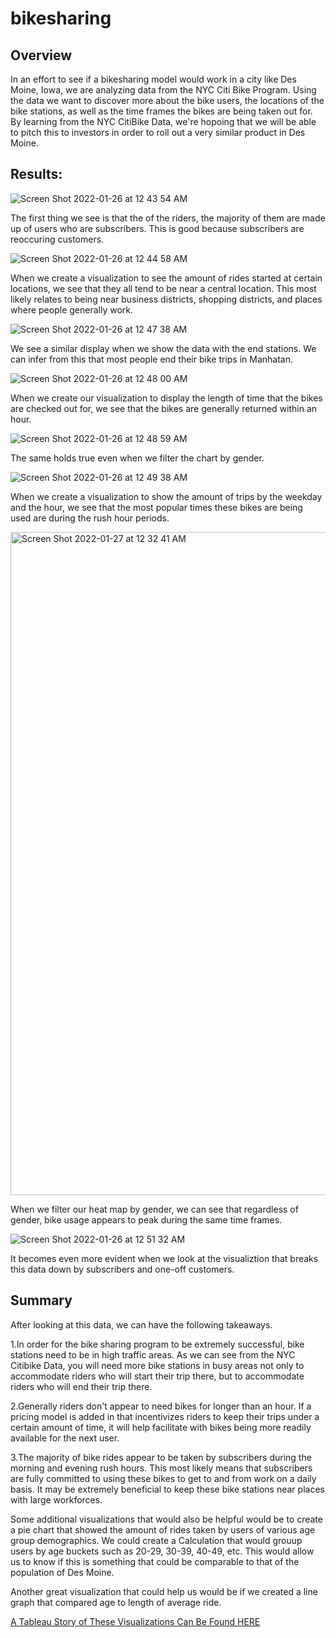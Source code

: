 # bikesharing

## Overview 

In an effort to see if a bikesharing model would work in a city like Des Moine, Iowa, we are analyzing data from the NYC Citi Bike Program.  Using the data we want to discover more about the bike users, the locations of the bike stations, as well as the time frames the bikes are being taken out for.  By learning from the NYC CitiBike Data, we're hopoing that we will be able to pitch this to investors in order to roll out a very similar product in Des Moine.

## Results: 

![Screen Shot 2022-01-26 at 12 43 54 AM](https://user-images.githubusercontent.com/87248687/151110053-9d2a8348-19ee-41c4-bad7-ae8781e188d9.png)

The first thing we see is that the of the riders, the majority of them are made up of users who are subscribers.  This is good because subscribers are reoccuring customers.



![Screen Shot 2022-01-26 at 12 44 58 AM](https://user-images.githubusercontent.com/87248687/151110141-5197517d-9b83-4bbd-a7c4-3701123bf899.png)

When we create a visualization to see the amount of rides started at certain locations, we see that they all tend to be near a central location.  This most likely relates to being near business districts, shopping districts, and places where people generally work.




![Screen Shot 2022-01-26 at 12 47 38 AM](https://user-images.githubusercontent.com/87248687/151110395-1093441e-4f88-4552-af4b-29792c1463b9.png)

We see a similar display when we show the data with the end stations.  We can infer from this that most people end their bike trips in Manhatan.  



![Screen Shot 2022-01-26 at 12 48 00 AM](https://user-images.githubusercontent.com/87248687/151110479-a8791ba8-6c4b-463e-b729-28dca6c8f034.png)


When we create our visualization to display the length of time that the bikes are checked out for, we see that the bikes are generally returned within an hour.



![Screen Shot 2022-01-26 at 12 48 59 AM](https://user-images.githubusercontent.com/87248687/151110933-5e5f13f9-e3b2-4b7e-99cb-b8cde5589a75.png)


The same holds true even when we filter the chart by gender.




![Screen Shot 2022-01-26 at 12 49 38 AM](https://user-images.githubusercontent.com/87248687/151110681-065a9d8f-80a9-452a-882e-cd8f5a728102.png)


When we create a visualization to show the amount of trips by the weekday and the hour, we see that the most popular times these bikes are being used are during the rush hour periods.


<img width="1061" alt="Screen Shot 2022-01-27 at 12 32 41 AM" src="https://user-images.githubusercontent.com/87248687/151298395-8fa558e1-9a98-4e59-ad54-15030ecc3a3d.png">

When we filter our heat map by gender, we can see that regardless of gender, bike usage appears to peak during the same time frames.



![Screen Shot 2022-01-26 at 12 51 32 AM](https://user-images.githubusercontent.com/87248687/151110770-789932fe-8178-460a-8c6b-1763bedea55d.png)

It becomes even more evident when we look at the visualiztion that breaks this data down by subscribers and one-off customers.



## Summary

After looking at this data, we can have the following takeaways.

1.In order for the bike sharing program to be extremely successful, bike stations need to be in high traffic areas.  As we can see from the NYC Citibike Data, you will need more bike stations in busy areas not only to accommodate riders who will start their trip there, but to accommodate riders who will end their trip there.

2.Generally riders don't appear to need bikes for longer than an hour.  If a pricing model is added in that incentivizes riders to keep their trips under a certain amount of time, it will help facilitate with bikes being more readily available for the next user.

3.The majority of bike rides appear to be taken by subscribers during the morning and evening rush hours.  This most likely means that subscribers are fully committed to using these bikes to get to and from work on a daily basis.  It may be extremely beneficial to keep these bike stations near places with large workforces.

Some additional visualizations that would also be helpful would be to create a pie chart that showed the amount of rides taken by users of various age group demographics.  We could create a Calculation that would grouup users by age buckets such as 20-29, 30-39, 40-49, etc.  This would allow us to know if this is something that could be comparable to that of the population of Des Moine.  

Another great visualization that could help us would be if we created a line graph that compared age to length of average ride.

[A Tableau Story of These Visualizations Can Be Found HERE](https://public.tableau.com/views/CITIBIKECHALLENGE/CitibikeAnalysis?:language=en-US&publish=yes&:display_count=n&:origin=viz_share_link)
